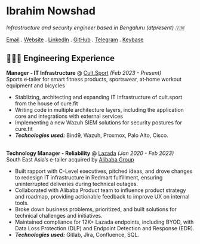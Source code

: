 # Ibrahim Nowshad

_Infrastructure and security engineer based in Bengaluru (atpresent) 🇮🇳_<br>

[Email](mailto:cv@ibn.slmail.me) . [Website](https://ibnunowshad.com/) . [LinkedIn](https://linkedin.com/in/ibnunowshad/) . [GitHub](https://github.com/ibnunowshad/) . [Telegram](https://t.me/ibnunowshad/) . [Keybase](https://keybase.io/ibnunowshad/)

## 👩🏼‍💻 Engineering Experience

**Manager - IT Infrastructure** @ [Cult.Sport](https://cultsport.com/) _(Feb 2023 - Present)_ <br>
Sports e‐tailer for smart fitness products, sportswear, at‐home workout equipment and bicycles
  - Stablizing, architecting and expanding IT Infrastructure of cult.sport from the house of cure.fit
  - Writing code in multiple architecture layers, including the application core and integrations with external services
  - Implementing a new Wazuh SIEM solutions for security postures for cure.fit
  - **_Technologies used:_** Bind9, Wazuh, Proxmox, Palo Alto, Cisco.
<br><br>

**Technology Manager - Reliability** @ [Lazada](https://lazada.com/) _(Jan 2020 - Feb 2023)_ <br>
South East Asia’s e‐tailer acquired by [Alibaba Group](https://www.alibabagroup.com)
  - Built rapport with C-Level executives, pitched ideas, and drove changes to redesign IT infrastructure in Redmart fulfillment, ensuring uninterrupted deliveries during technical outages.
  - Collaborated with Alibaba Product team to influence product strategy and roadmap, providing actionable feedback to improve UX on internal tools.
  - Broke down business problems, prioritized, and built solutions for technical challenges and initiatives.
  - Maintained compliance for 12K+ Lazada endpoints, including BYOD, with Data Loss Protection (DLP) and Endpoint Detection and Response (EDR).
  - **_Technologies used:_** Gitlab, Jira, Confluence, SQL.
<br><br>
